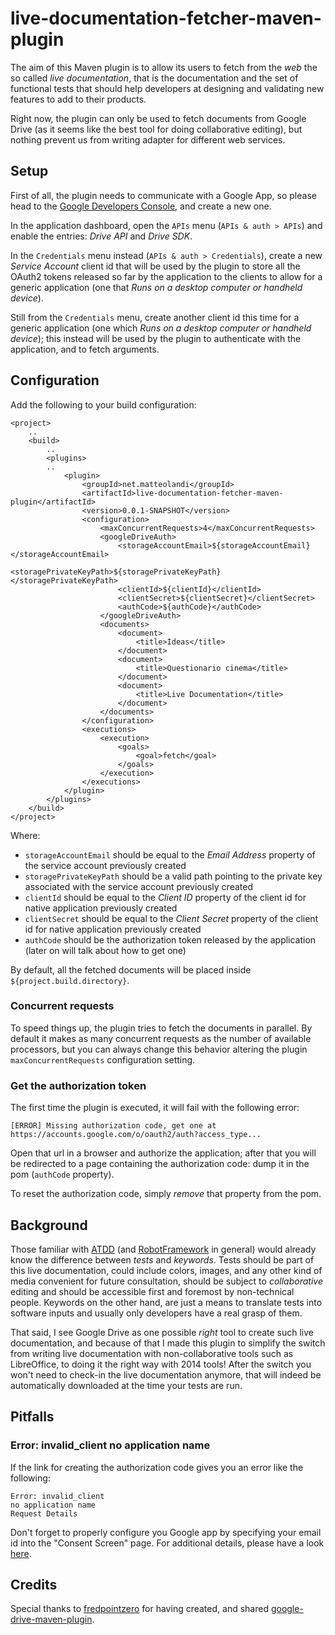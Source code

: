 # live-documentation-fetcher-maven-plugin

The aim of this Maven plugin is to allow its users to fetch from the *web* the
so called *live documentation*, that is the documentation and the set of
functional tests that should help developers at designing and validating new
features to add to their products.

Right now, the plugin can only be used to fetch documents from Google Drive (as
it seems like the best tool for doing collaborative editing), but nothing
prevent us from writing adapter for different web services.

## Setup

First of all, the plugin needs to communicate with a Google App, so please
head to the [Google Developers Console](https://console.developers.google.com),
and create a new one.

In the application dashboard, open the `APIs` menu (`APIs & auth > APIs`) and
enable the entries: *Drive API* and *Drive SDK*.

In the `Credentials` menu instead (`APIs & auth > Credentials`), create a new
*Service Account* client id that will be used by the plugin to store all the
OAuth2 tokens released so far by the application to the clients to allow for
a generic application (one that *Runs on a desktop computer or handheld
device*).

Still from the `Credentials` menu, create another client id this time for
a generic application (one which *Runs on a desktop computer or handheld
device*);  this instead will be used by the plugin to authenticate with the
application, and to fetch arguments.

## Configuration

Add the following to your build configuration:

    <project>
        ..
        <build>
            ..
            <plugins>
            ..
                <plugin>
                    <groupId>net.matteolandi</groupId>
                    <artifactId>live-documentation-fetcher-maven-plugin</artifactId>
                    <version>0.0.1-SNAPSHOT</version>
                    <configuration>
                        <maxConcurrentRequests>4</maxConcurrentRequests>
                        <googleDriveAuth>
                            <storageAccountEmail>${storageAccountEmail}</storageAccountEmail>
                            <storagePrivateKeyPath>${storagePrivateKeyPath}</storagePrivateKeyPath>
                            <clientId>${clientId}</clientId>
                            <clientSecret>${clientSecret}</clientSecret>
                            <authCode>${authCode}</authCode>
                        </googleDriveAuth>
                        <documents>
                            <document>
                                <title>Ideas</title>
                            </document>
                            <document>
                                <title>Questionario cinema</title>
                            </document>
                            <document>
                                <title>Live Documentation</title>
                            </document>
                        </documents>
                    </configuration>
                    <executions>
                        <execution>
                            <goals>
                                <goal>fetch</goal>
                            </goals>
                        </execution>
                    </executions>
                </plugin>
            </plugins>
        </build>
    </project>

Where:

- `storageAccountEmail` should be equal to the *Email Address* property of the
  service account previously created
- `storagePrivateKeyPath` should be a valid path pointing to the private key
  associated with the service account previously created
- `clientId` should be equal to the *Client ID* property of the client id for
  native application previously created
- `clientSecret` should be equal to the *Client Secret* property of the client
  id for native application previously created
- `authCode` should be the authorization token released by the application
  (later on will talk about how to get one)

By default, all the fetched documents will be placed inside
`${project.build.directory}`.

### Concurrent requests

To speed things up, the plugin tries to fetch the documents in parallel.  By default
it makes as many concurrent requests as the number of available processors, but you
can always change this behavior altering the plugin `maxConcurrentRequests`
configuration setting.

### Get the authorization token

The first time the plugin is executed, it will fail with the following error:

    [ERROR] Missing authorization code, get one at https://accounts.google.com/o/oauth2/auth?access_type...

Open that url in a browser and authorize the application;  after that you will
be redirected to a page containing the authorization code:  dump it in the pom
(`authCode` property).

To reset the authorization code, simply *remove* that property from the pom.

## Background

Those familiar with
[ATDD](http://en.wikipedia.org/wiki/Acceptance_test-driven_development) (and
[RobotFramework](http://robotframework.org/) in general) would already know the
difference between *tests* and *keywords*.  Tests should be part of this live
documentation, could include colors, images, and any other kind of media
convenient for future consultation, should be subject to *collaborative* editing
and should be accessible first and foremost by non-technical people.  Keywords
on the other hand, are just a means to translate tests into software inputs and
usually only developers have a real grasp of them.

That said, I see Google Drive as one possible *right* tool to create such live
documentation, and because of that I made this plugin to simplify the switch
from writing live documentation with non-collaborative tools such as
LibreOffice, to doing it the right way with 2014 tools!  After the switch you
won't need to check-in the live documentation anymore, that will indeed be
automatically downloaded at the time your tests are run.

## Pitfalls

### Error: invalid_client no application name

If the link for creating the authorization code gives you an error like the following:

    Error: invalid_client
    no application name
    Request Details

Don't forget to properly configure you Google app by specifying your email id into the "Consent Screen" page.  For additional details, please have a look [here](http://stackoverflow.com/a/18951654).


## Credits

Special thanks to [fredpointzero](https://github.com/fredpointzero) for having
created, and shared
[google-drive-maven-plugin](https://github.com/fredpointzero/google-drive-maven-plugin).
